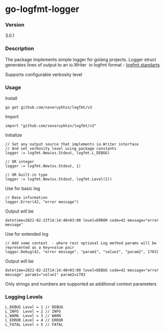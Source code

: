 # go-logfmt-logger



### Version
3.0.1

### Description
The package implements simple logger for golang projects. Logger struct generates lines of output to an io.Writer  in logfmt format - [logfmt standarts](https://www.cloudbees.com/blog/logfmt-a-log-format-thats-easy-to-read-and-write)  

Supports configurable verbosity level


### Usage

Install  
```
go get github.com/severuykhin/logfmt/v3
```

Import  
```
import "github.com/severuykhin/logfmt/v3"
```

Initialize  
```
// Set any output source that implements io.Writer interface
// And set verbosity level using package constants
logger := logfmt.New(os.Stdout, logfmt.L_DEBUG)

// OR integer 
logger := logfmt.New(os.Stdout, 1)

// OR built-in type
logger := logfmt.New(os.Stdout, logfmt.Level(2))
```

Use for basic log  
```
// Base information
logger.Error(42, "error message")
``` 
Output will be  
```
datetime=2022-02-22T14:14:48+03:00 level=ERROR code=42 message="error message"
```

Use for extended log  
```
// Add some context  - where rest optional Log method params will be represented as a key=value pair
logger.Debug(42, "error message", "param1", "value1", "param2", 1703)
```
Output will be  
```
datetime=2022-02-22T14:14:48+03:00 level=DEBUG code=42 message="error message" param1="value1" param2=1703
```

Only strings and numbers are supported as additional context parameters  

### Logging Levels  
```
L_DEBUG Level = 1 // DEBUG
L_INFO  Level = 2 // INFO
L_WARN  Level = 3 // WARN
L_ERROR Level = 4 // ERROR
L_FATAL Level = 5 // FATAL
```



